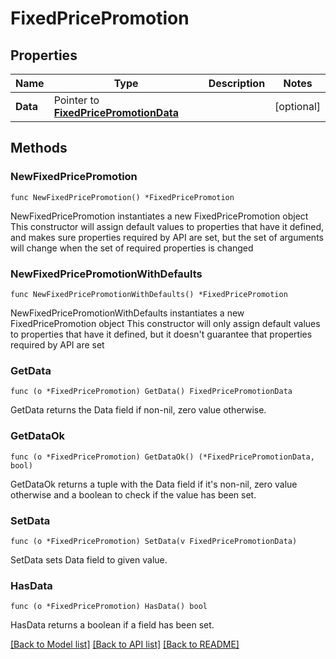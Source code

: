 # FixedPricePromotion

## Properties

Name | Type | Description | Notes
------------ | ------------- | ------------- | -------------
**Data** | Pointer to [**FixedPricePromotionData**](FixedPricePromotionData.md) |  | [optional] 

## Methods

### NewFixedPricePromotion

`func NewFixedPricePromotion() *FixedPricePromotion`

NewFixedPricePromotion instantiates a new FixedPricePromotion object
This constructor will assign default values to properties that have it defined,
and makes sure properties required by API are set, but the set of arguments
will change when the set of required properties is changed

### NewFixedPricePromotionWithDefaults

`func NewFixedPricePromotionWithDefaults() *FixedPricePromotion`

NewFixedPricePromotionWithDefaults instantiates a new FixedPricePromotion object
This constructor will only assign default values to properties that have it defined,
but it doesn't guarantee that properties required by API are set

### GetData

`func (o *FixedPricePromotion) GetData() FixedPricePromotionData`

GetData returns the Data field if non-nil, zero value otherwise.

### GetDataOk

`func (o *FixedPricePromotion) GetDataOk() (*FixedPricePromotionData, bool)`

GetDataOk returns a tuple with the Data field if it's non-nil, zero value otherwise
and a boolean to check if the value has been set.

### SetData

`func (o *FixedPricePromotion) SetData(v FixedPricePromotionData)`

SetData sets Data field to given value.

### HasData

`func (o *FixedPricePromotion) HasData() bool`

HasData returns a boolean if a field has been set.


[[Back to Model list]](../README.md#documentation-for-models) [[Back to API list]](../README.md#documentation-for-api-endpoints) [[Back to README]](../README.md)


